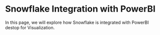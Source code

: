 # Snowflake Integration with PowerBI
In this page, we will explore how Snowflake is integrated with PowerBI destop for Visualization.
